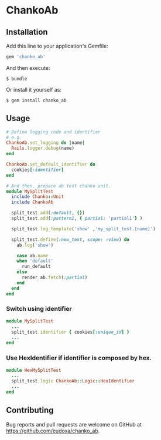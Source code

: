 # ChankoAb

## Installation

Add this line to your application's Gemfile:

```ruby
gem 'chanko_ab'
```

And then execute:

    $ bundle

Or install it yourself as:

    $ gem install chanko_ab

## Usage
```ruby
# Define logging code and identifier
# e.g.
ChankoAb.set_logging do |name|
  Rails.logger.debug(name)
end

ChankoAb.set_default_identifier do
  cookies[:identifier]
end
```

```ruby
# And then, prepare ab test chanko unit.
module MySplitTest
  include Chanko::Unit
  include ChankoAb

  split_test.add(:default, {})
  split_test.add(:pattern1, { partial: 'partial1'} )

  split_test.log_template('show' ,'my_split_test.[name]')

  split_test.define(:new_text, scope: :view) do
    ab.log('show')

    case ab.name
    when 'default'
      run_default
    else
      render ab.fetch(:partial)
    end
  end
end
```

### Switch using identifier
```ruby
module MySplitTest
  ...
  split_test.identifier { cookies[:unique_id] }
  ...
end
```

### Use HexIdentifier if identifier is composed by hex.
```ruby
module HexMySplitTest
  ...
  split_test.logic ChankoAb::Logic::HexIdentifier
  ...
end
```

## Contributing

Bug reports and pull requests are welcome on GitHub at https://github.com/eudoxa/chanko_ab.
